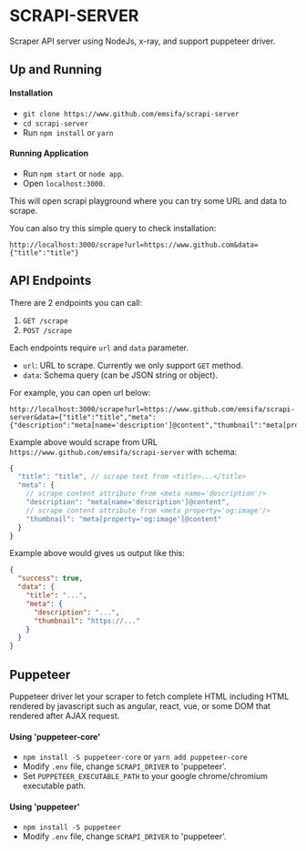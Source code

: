 SCRAPI-SERVER
================================

Scraper API server using NodeJs, x-ray, and support puppeteer driver.

## Up and Running

#### Installation

* `git clone https://www.github.com/emsifa/scrapi-server`
* `cd scrapi-server`
* Run `npm install` or `yarn`

#### Running Application

* Run `npm start` or `node app`.
* Open `localhost:3000`.

This will open scrapi playground where you can try some URL and data to scrape.

You can also try this simple query to check installation:

```
http://localhost:3000/scrape?url=https://www.github.com&data={"title":"title"}
```

## API Endpoints

There are 2 endpoints you can call:

1. `GET /scrape`
2. `POST /scrape` 

Each endpoints require `url` and `data` parameter.

* `url`: URL to scrape. Currently we only support `GET` method.
* `data`: Schema query (can be JSON string or object).

For example, you can open url below:

```
http://localhost:3000/scrape?url=https://www.github.com/emsifa/scrapi-server&data={"title":"title","meta":{"description":"meta[name='description']@content","thumbnail":"meta[property='og:image']@content"}}
```

Example above would scrape from URL `https://www.github.com/emsifa/scrapi-server` with schema:

```javascript
{
  "title": "title", // scrape text from <title>...</title>
  "meta": {
    // scrape content attribute from <meta name='description'/>
    "description": "meta[name='description']@content",
    // scrape content attribute from <meta property='og:image'/>
    "thumbnail": "meta[property='og:image']@content"
  }
}
```

Example above would gives us output like this:

```json
{
  "success": true,
  "data": {
    "title": "...",
    "meta": {
      "description": "...",
      "thumbnail": "https://..."
    }
  }
}
```

## Puppeteer

Puppeteer driver let your scraper to fetch complete HTML including HTML rendered by javascript such as angular, react, vue, or some DOM that rendered after AJAX request.

#### Using 'puppeteer-core'

* `npm install -S puppeteer-core` or `yarn add puppeteer-core`
* Modify `.env` file, change `SCRAPI_DRIVER` to 'puppeteer'.
* Set `PUPPETEER_EXECUTABLE_PATH` to your google chrome/chromium executable path.

#### Using 'puppeteer'

* `npm install -S puppeteer`
* Modify `.env` file, change `SCRAPI_DRIVER` to 'puppeteer'.
